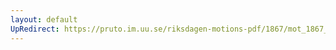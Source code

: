```yaml
---
layout: default
UpRedirect: https://pruto.im.uu.se/riksdagen-motions-pdf/1867/mot_1867__fk__71.pdf
---
```

